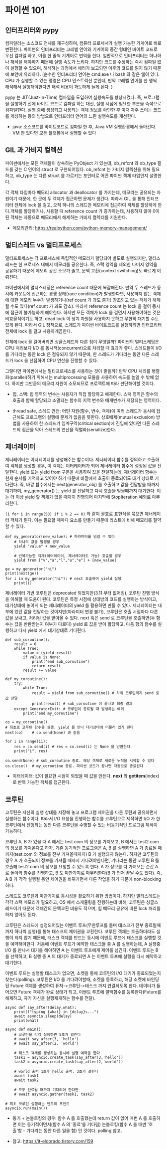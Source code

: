 # 파이썬 101

## 인터프리터와 pypy

컴파일러는 소스코드 전체를 재구성하여, 컴퓨터 프로세서가 실행 가능한 기계어로 바로 변환한다. 파이썬의 인터프리터는 고레벨 언어와 기계어의 중간 형태인 바이트 코드로 우선 컴파일 하고, 이를 한 줄씩 기계어로 번역을 한다. 일반적으로 인터프리터는 하나하나 해석을 해야하기 때문에 실행 속도가 느리다. 하지만 코드를 수정하는 즉시 컴파일 없이 실행할 수 있으며, 해석하는 과정에서 에러가 보고되면 이후의 코드를 읽지 않기 때문에 보안에 유리하다. (순수한 인터프리터 언어는 cmd.exe 나 bash 와 같은 쉘이 있다. CPU 가 실행할 수 있는 명령은 CPU 인스트럭션 뿐인데, 만약 고레벨 언어를 한 행씩 해석해서 실행해야한다면 해석 비용이 과도하게 들게 된다. )

pypy 는 JIT(Just-In-Time) 컴파일을 도입하여 실행속도를 향상시켰다. 즉, 프로그램을 실행하기 전에 바이트 코드로 컴파일 하는 대신, 실행 시점에 필요한 부분을 즉석으로 컴파일한다. 실행 중에 생성되고 사용되는 객체 정보를 확인한 후 이때 자주 쓰이는 코드를 캐싱하는 등의 방법으로 인터프리터 언어의 느린 실행속도를 개선한다.

* java: 소스코드를 바이트코드로 컴파일 한 후, Java VM 실행환경에서 돌아간다. VM 만 있다면 모든 플랫폼에서 실행할 수 있다

## GIL 과 가비지 컬렉션

파이썬에서는 모든 객체들이 상속하는 PyObject 가 있는데, ob_refcnt 와 ob_type 필드를 갖는 C 언어의 struct 로 구현되어있다. ob_refcnt 는 가비지 컬렉션을 위해 필요하고, ob_type 는 다른 struct 를 가르키는 포인터로 어떤 파이썬 객체 타입인지 설명한다.

각 객체 타입마다 메모리 allocator 과 deallocator 를 가지는데, 메모리는 공유되는 자원이기 때문에, 한 곳에 두 객체가 접근하면 문제가 생긴다. 따라서 GIL 을 통해 인터프리터 전체에 lock 을 걸고, 오직 하나의 스레드만 메모리에 접근하여 객체를 할당하게 한다.객체를 할당하거나, 사용할 때 reference count 가 증가하는데, 사용하지 않아 0이 된 객체는 자동으로 메모리에서 해제하는 가비지 컬렉터를 지원한다. 

* 메모리관리: https://realpython.com/python-memory-management/


## 멀티스레드 vs 멀티프로세스

멀티프로세스는 각 프로세스에 독립적인 메모리가 할당되어 별도로 실행되지만, 멀티스레드는 한 프로세스 내에서 메모리를 공유한다. 즉, 스택 영역을 제외한 나머지 영역을 공유하기 때문에 메모리 공간 소모가 줄고, 문맥 교환(context switching)도 빠르게 이뤄진다. 

파이썬에서의 멀티스레딩은 reference count 때문에 복잡해진다. 만약 두 스레드가 동시에 카운트에 접근하는 경쟁 상태(race condition)가 발생한다면, 사용하지 않는 객체에 대한 메모리 누수가 발생하거나(ref count 가 과도 증가) 참조되고 있는 객체가 해제될 수도 있다(ref count 가 과도 감소). 따라서 reference count 는 lock 을 걸어 동시에 접근이 불가능하게 해야한다. 하지만 모든 객체가 lock 을 걸면서 사용해야하는 것은 비효율적이기도 하고, dead lock 이 생겨 자원을 사용하지 못하고 무한히 대기할 수도 있게 된다. 따라서 GIL 정책으로, 스레드가 파이썬 바이트코드를 실행하려면 인터프리터 전체에 lock 을 걸고 사용하게끔한다. 

전체에 lock 을 걸어버리면 싱글스레드와 다른 점이 무엇일까? 파이썬의 멀티스레딩은 CPU 처리보다 I/O 를 동시적(concurrent)으로 처리할 때 효과가 좋다. 스레드들이 I/O 를 기다리는 동안 lock 은 점유되지 않기 때문에, 한 스레드가 기다리는 동안 다른 스레드가 lock 을 선점하여 CPU 연산을 진행할 수 있다.

그렇다면 파이썬에서는 멀티프로세스를 사용하는 것이 좋을까? 만약 CPU 처리를 병렬화(parallel)하기 위해서는 multiprocessing 모듈을 사용하여 속도를 높일 수 밖에 없다. 하지만 그만큼의 메모리 자원이 소모되므로 프로젝트에 따라 판단해야할 것이다.

* 힙, 스택: 힙 영역의 변수는 사용자가 직접 할당하고 해제한다. 스택 영역은 함수의 호출과 함께 할당되고 소멸되는 함수의 지역 변수와 매개변수가 저장되는 영역이다.

* thread safe, 스레드 안전: 어떤 자원(함수, 변수, 객체)에 여러 스레드가 동시에 접근해도 프로그램의 실행에 문제가 없음을 뜻한다. 상호배제(mutual exclusion) 방법을 사용하여 한 스레드가 임계구역(critical section)에 진입해 있다면 다른 스레드의 접근을 막아 스레드의 연산을 직렬화(serialize)한다.

## 제너레이터

제너레이터는 이터레이터를 생성해주는 함수이다. 제너레이터 함수를 정의하고 호출하여 객체를 생성할 경우, 이 객체는 이터레이터가 되어 제너레이터 함수에 설정된 값을 전달한다. yield 또는 yield from 구문을 사용하여 값을 전달하는데, 제너레이터 함수는 현재 순서를 기억하고 있어야 하기 때문에 바깥에서 호출이 종료되어도 대기 상태로 기다린다. 즉, 바깥 함수에서는 next(generator_obj) 를 호출하고 값을 전달받을 때까지 대기하며, my_generator() 는 yield 를 전달하고 다시 호출을 받을때까지 대기한다. 이는 더 이상 yield 할 객체가 없을 때까지 진행되어 마지막에 StopIteration 예외로 마무리한다.

`(i for i in range(50) if i % 2 == 0)` 와 같이 괄호로 표현식을 묶으면 제너레이터 객체가 된다. 이는 필요할 때마다 요소를 만들기 때문에 리스트에 비해 메모리를 절약할 수 있다.

```
def my_generator(new_value): # 파라미터를 넘길 수 있다
    # 하나의 값을 발생할 경우
    yield "value" + new_value
    
    # 반복가능한 객체(이터레이터, 제너레이터도 가능) 호출할 경우
    yield from ["v","a","l","u","e"] + [new_value]

ge = my_generator("hi")
print(next(ge))
for i in my_generator("hi"): # next 호출하여 yield 실행
    print(i)
```

제너레이터 기반 코루틴은 deprecated 되었지만(3.11 부터 없어짐), 코루틴 진행 방식을 이해할 때 도움이 된다. 코루틴은 특정 시점에 상대방의 코드를 실행하는 방식이고, 대기상태에 놓이게 되는 제너레이터의 yield 를 활용하면 만들 수 있다. 제너레이터는 내부에 있던 값을 전달하는 것이지만(파라미터 변경 불가), 코루틴은 호출 시점마다 다른 값을 보내고, 처리된 값을 받아올 수 있다. next 혹은 send 로 코루틴을 호출하면(두 함수는 값을 반환받는지 여부가 다르다) yield 로 값을 받아 할당하고, 다음 행의 함수를 실행하고 다시 yield 에서 대기상태로 기다린다. 

```
def sub_coroutine():
    result = 0
    while True:
        value = (yield result)
        if value is None:
            print("end sub_coroutine")
            return result
        result += value

def my_coroutine():
    try:
        while True:
            result = yield from sub_coroutine() # 하위 코루틴까지 send 로 값 전달
            print(result) # sub_coroutine 이 끝나고 최종 결과
    except GeneratorExit: # 코루틴이 종료될 때 발생하는 예외
        print("end my_coroutine")

co = my_coroutine()
# 최초로 코루틴 함수를 실행. yield 를 만나 대기상태에 머물러 있게 한다
next(co)    # co.send(None) 과 같음

for i in range(11):
    res = co.send(i) # res = co.send(i) 는 None 을 반환한다
    print("i", res)

co.send(None) # sub_coroutine 종료. 해당 객체로 새로운 누적을 시작할 수 있다
co.close()  # my_coroutine 종료. 파이썬 코드가 끝나면 자동으로 종료된다
```

* 이터레이터: 값이 필요한 시점이 되었을 때 값을 만든다. __next__ 와 __getitem__(index) 로 반복 가능한 객체를 접근한다.


## 코루틴

코루틴은 자신의 실행 상태를 저장해 놓고 프로그램 제어권을 다른 루틴과 공유하면서 실행하는 함수이다. 따라서 I/O 요청을 진행하는 함수를 코루틴으로 제작하면 I/O 가 한 코루틴에서 진행되는 동안 다른 코루틴을 수행할 수 있는 비동기적인 프로그램 제작이 가능하다.

코루틴 A, B 가 있을 때 A 에서는 test.com 의 정보를 가져오고, B 에서는 test2.com 의 정보를 가져온다고 하자. 기존 동기적인 프로그램은 A, B 를 실행하면 A 가 종료될 때까지(test.com 의 정보를 전부 가져올때까지) B 가 실행되지 않는다. 하지만 코루틴의 경우 A 가 호출되어 정보를 가져올 때까지 기다려야한다면, 기다리는 동안 코루틴 B 를 호출해 test2.com 의 정보를 요청할 수 있도록 한다. A 가 정보를 다 가져오는 순간 A 로 돌아와 함수를 진행하고, B 도 마찬가지로 마무리한다(B 가 먼저 끝날 수도 있다). 즉, A B 가 각각 실행될 동안 제어권을 바꿔가면서 다른 작업을 하기 때문에 non-blocking 하다. 

스레드도 코루틴과 마찬가지로 동시성을 활요하기 위한 방법이다. 하지만 멀티스레드는 각각 스택 메모리가 필요하고, OS 에서 스케쥴링을 진행하는데 비해, 코루틴은 싱글스레드이기 때문에 객체간의 문맥교환 비용도 적으며, 힙 메모리 공유에 따른 lock 처리를 하지 않아도 된다.

코루틴은 스레드에 설정되어있는 이벤트 루프(무한루프를 돌며 태스크가 전부 종료될때까지 하나씩 실행)를 통해 태스크의 제어권을 교환한다. 코루틴 객체는 호출하더라도 실행이 되지 않기 때문에, 태스크 객체를 만드는 동시에 이벤트 루프에 태스크를 실행할 것을 예약해야한다. 처음에 이벤트 루프가 예약한 태스크들 중 A 를 실행하는데, A 실행중 I/O 를 만나서 대기를 해야하면 A 는 이벤트 루프에게 제어를 넘긴다. 이벤트 루프는 B 를 선택하고, B 실행 중 A 의 대기가 종료되면 A 는 이벤트 루프에 실행을 다시 예약하고 대기한다. 

이벤트 루프는 실행할 태스크가 없으면, 소켓을 통해 코루틴의 I/O 대기가 종료되었는지 찾는다(polling). 코루틴은 I/O 를 기다려야할때, 소켓을 등록하고, 해당 소켓에 바인딩된 Future 객체를 생성하여 퓨처->코루틴->태스크 까지 연결되도록 한다. 데이터가 들어오면 Future 객체가 완료 상태가 되고, 이벤트 루프에 콜백함수를 등록한다(Future를 해제하고, 자기 자신을 실행재개하는 함수를 전달). 

```
async def say_after(delay,what):
    print(f"typing {what} in {delay}s...")
    await asyncio.sleep(delay)
    print(what)

async def main():
    # 코루틴을 각각 실행하면 5초가 걸린다
    # await say_after(3, 'hello')
    # await say_after(2, 'world')

    # 태스크 객체를 생성하는 동시에 실행 예약을 한다
    task1 = asyncio.create_task(say_after(3,'hello'))
    task2 = asyncio.create_task(say_after(2,'world'))
    
    # world 출력 1초후 hello 출력. 3초가 걸린다
    await task1
    await task2

    # 모두 완료될 때까지 기다려야 한다면
    # await asyncio.gather(task1, task2)

# 최초 코루틴 실행하는 엔트리 포인트
asyncio.run(main())
```

* 동기 + 논블로킹의 경우: 함수 A 를 호출했는데 return 값이 없어 매번 A 를 호출하면 이는 동기적이면서(함수 A 의 '종료'를 기다림) 논블로킹(함수 A 를 매번 '호출'함 - 기다리는 동안 다른 일을 함) 인 것이다. polling 참고.

* 참고: https://it-eldorado.tistory.com/159